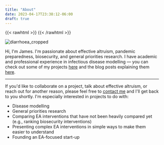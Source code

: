```yaml
---
title: "About"
date: 2023-04-17T23:38:12-06:00
draft: true
---
```


{{< rawhtml >}}
    <style>
        .content {
            margin-top: -3rem}
    </style>
{{< /rawhtml >}}

![diarrhoea_cropped](/images/diarrhoea_rates_by_province_cropped.png)

Hi, I'm James. I'm passionate about effective altruism, pandemic preparedness, biosecurity, and general priorities research. I have academic and professional experience in infectious disease modelling — you can check out some of my projects [here](/projects) and the blog posts explaining them [here](/blog).  

--- 
 
If you'd like to collaborate on a project, talk about effective altruism, or reach out for another reason, please feel free to [contact me](/contact) and I'll get back to you shortly. I'm especially interested in projects to do with:
 - Disease modelling
 - General priorities research
 - Comparing EA interventions that have not been heavily compared yet (e.g., ranking    biosecurity interventions)
 - Presenting complex EA interventions in simple ways to make them easier to understand
 - Founding an EA-focused start-up